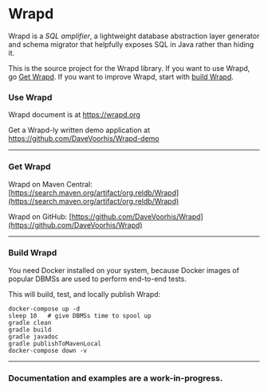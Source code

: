 Wrapd
=====

Wrapd is a *SQL amplifier*, a lightweight database abstraction layer generator and schema migrator that helpfully exposes
SQL in Java rather than hiding it.

This is the source project for the Wrapd library. If you want to use Wrapd, go [Get Wrapd](#get-wrapd). If you want to improve Wrapd, start with [build Wrapd](#build-wrapd).

### Use Wrapd ###

Wrapd document is at https://wrapd.org

Get a Wrapd-ly written demo application at https://github.com/DaveVoorhis/Wrapd-demo

----
### Get Wrapd ###

Wrapd on Maven Central: [https://search.maven.org/artifact/org.reldb/Wrapd](https://search.maven.org/artifact/org.reldb/Wrapd)

Wrapd on GitHub: [https://github.com/DaveVoorhis/Wrapd](https://github.com/DaveVoorhis/Wrapd)

----
### Build Wrapd ###

You need Docker installed on your system, because Docker images of popular DBMSs are used to perform end-to-end tests.

This will build, test, and locally publish Wrapd:

```
docker-compose up -d
sleep 10   # give DBMSs time to spool up
gradle clean
gradle build
gradle javadoc
gradle publishToMavenLocal
docker-compose down -v
```

____
### Documentation and examples are a work-in-progress. ###
